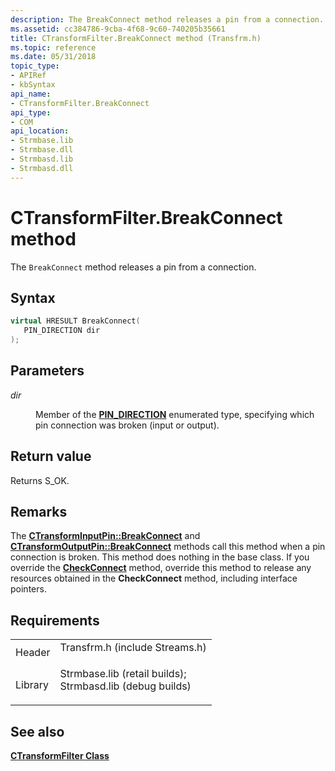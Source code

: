 ```yaml
---
description: The BreakConnect method releases a pin from a connection.
ms.assetid: cc384786-9cba-4f68-9c60-740205b35661
title: CTransformFilter.BreakConnect method (Transfrm.h)
ms.topic: reference
ms.date: 05/31/2018
topic_type: 
- APIRef
- kbSyntax
api_name: 
- CTransformFilter.BreakConnect
api_type: 
- COM
api_location: 
- Strmbase.lib
- Strmbase.dll
- Strmbasd.lib
- Strmbasd.dll
---
```


# CTransformFilter.BreakConnect method

The `BreakConnect` method releases a pin from a connection.

## Syntax


```C++
virtual HRESULT BreakConnect(
   PIN_DIRECTION dir
);
```



## Parameters

<dl> <dt>

*dir* 
</dt> <dd>

Member of the [**PIN\_DIRECTION**](/windows/win32/api/strmif/ne-strmif-pin_direction) enumerated type, specifying which pin connection was broken (input or output).

</dd> </dl>

## Return value

Returns S\_OK.

## Remarks

The [**CTransformInputPin::BreakConnect**](ctransforminputpin-breakconnect.md) and [**CTransformOutputPin::BreakConnect**](ctransformoutputpin-breakconnect.md) methods call this method when a pin connection is broken. This method does nothing in the base class. If you override the [**CheckConnect**](ctransformfilter-checkconnect.md) method, override this method to release any resources obtained in the **CheckConnect** method, including interface pointers.

## Requirements



|                    |                                                                                                                                                                                            |
|--------------------|--------------------------------------------------------------------------------------------------------------------------------------------------------------------------------------------|
| Header<br/>  | <dl> <dt>Transfrm.h (include Streams.h)</dt> </dl>                                                                                  |
| Library<br/> | <dl> <dt>Strmbase.lib (retail builds); </dt> <dt>Strmbasd.lib (debug builds)</dt> </dl> |



## See also

<dl> <dt>

[**CTransformFilter Class**](ctransformfilter.md)
</dt> </dl>

 

 




